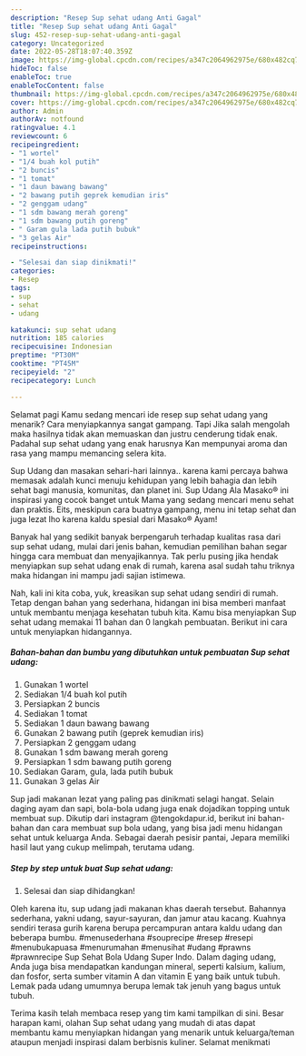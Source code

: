 ```yaml
---
description: "Resep Sup sehat udang Anti Gagal"
title: "Resep Sup sehat udang Anti Gagal"
slug: 452-resep-sup-sehat-udang-anti-gagal
category: Uncategorized
date: 2022-05-28T18:07:40.359Z
image: https://img-global.cpcdn.com/recipes/a347c2064962975e/680x482cq70/sup-sehat-udang-foto-resep-utama.jpg
hideToc: false
enableToc: true
enableTocContent: false
thumbnail: https://img-global.cpcdn.com/recipes/a347c2064962975e/680x482cq70/sup-sehat-udang-foto-resep-utama.jpg
cover: https://img-global.cpcdn.com/recipes/a347c2064962975e/680x482cq70/sup-sehat-udang-foto-resep-utama.jpg
author: Admin
authorAv: notfound
ratingvalue: 4.1
reviewcount: 6
recipeingredient:
- "1 wortel"
- "1/4 buah kol putih"
- "2 buncis"
- "1 tomat"
- "1 daun bawang bawang"
- "2 bawang putih geprek kemudian iris"
- "2 genggam udang"
- "1 sdm bawang merah goreng"
- "1 sdm bawang putih goreng"
- " Garam gula lada putih bubuk"
- "3 gelas Air"
recipeinstructions:

- "Selesai dan siap dinikmati!"
categories:
- Resep
tags:
- sup
- sehat
- udang

katakunci: sup sehat udang 
nutrition: 185 calories
recipecuisine: Indonesian
preptime: "PT30M"
cooktime: "PT45M"
recipeyield: "2"
recipecategory: Lunch

---
```



Selamat pagi Kamu sedang mencari ide resep sup sehat udang yang menarik? Cara menyiapkannya sangat gampang. Tapi Jika salah mengolah maka hasilnya tidak akan memuaskan dan justru cenderung tidak enak. Padahal sup sehat udang yang enak harusnya Kan mempunyai aroma dan rasa yang mampu memancing selera kita.


Sup Udang dan masakan sehari-hari lainnya.. karena kami percaya bahwa memasak adalah kunci menuju kehidupan yang lebih bahagia dan lebih sehat bagi manusia, komunitas, dan planet ini. Sup Udang Ala Masako® ini inspirasi yang cocok banget untuk Mama yang sedang mencari menu sehat dan praktis. Eits, meskipun cara buatnya gampang, menu ini tetap sehat dan juga lezat lho karena kaldu spesial dari Masako® Ayam!

Banyak hal yang sedikit banyak berpengaruh terhadap kualitas rasa dari sup sehat udang, mulai dari jenis bahan, kemudian pemilihan bahan segar hingga cara membuat dan menyajikannya. Tak perlu pusing jika hendak menyiapkan sup sehat udang enak di rumah, karena asal sudah tahu triknya maka hidangan ini mampu jadi sajian istimewa.


Nah, kali ini kita coba, yuk, kreasikan sup sehat udang sendiri di rumah. Tetap dengan bahan yang sederhana, hidangan ini bisa memberi manfaat untuk membantu menjaga kesehatan tubuh kita. Kamu bisa menyiapkan Sup sehat udang memakai 11 bahan dan 0 langkah pembuatan. Berikut ini cara untuk menyiapkan hidangannya.

<!--inarticleads1-->

##### Bahan-bahan dan bumbu yang dibutuhkan untuk pembuatan Sup sehat udang:

1. Gunakan 1 wortel
1. Sediakan 1/4 buah kol putih
1. Persiapkan 2 buncis
1. Sediakan 1 tomat
1. Sediakan 1 daun bawang bawang
1. Gunakan 2 bawang putih (geprek kemudian iris)
1. Persiapkan 2 genggam udang
1. Gunakan 1 sdm bawang merah goreng
1. Persiapkan 1 sdm bawang putih goreng
1. Sediakan  Garam, gula, lada putih bubuk
1. Gunakan 3 gelas Air


Sup jadi makanan lezat yang paling pas dinikmati selagi hangat. Selain daging ayam dan sapi, bola-bola udang juga enak dojadikan topping untuk membuat sup. Dikutip dari instagram @tengokdapur.id, berikut ini bahan-bahan dan cara membuat sup bola udang, yang bisa jadi menu hidangan sehat untuk keluarga Anda. Sebagai daerah pesisir pantai, Jepara memiliki hasil laut yang cukup melimpah, terutama udang. 

<!--inarticleads2-->

##### Step by step untuk buat Sup sehat udang:


1. Selesai dan siap dihidangkan!

Oleh karena itu, sup udang jadi makanan khas daerah tersebut. Bahannya sederhana, yakni udang, sayur-sayuran, dan jamur atau kacang. Kuahnya sendiri terasa gurih karena berupa percampuran antara kaldu udang dan beberapa bumbu. #menusederhana #souprecipe #resep #resepi #menubukapuasa #menurumahan #menusihat #udang #prawns #prawnrecipe Sup Sehat Bola Udang Super Indo. Dalam daging udang, Anda juga bisa mendapatkan kandungan mineral, seperti kalsium, kalium, dan fosfor, serta sumber vitamin A dan vitamin E yang baik untuk tubuh. Lemak pada udang umumnya berupa lemak tak jenuh yang bagus untuk tubuh. 

Terima kasih telah membaca resep yang tim kami tampilkan di sini. Besar harapan kami, olahan Sup sehat udang yang mudah di atas dapat membantu kamu menyiapkan hidangan yang menarik untuk keluarga/teman ataupun menjadi inspirasi dalam berbisnis kuliner. Selamat menikmati
